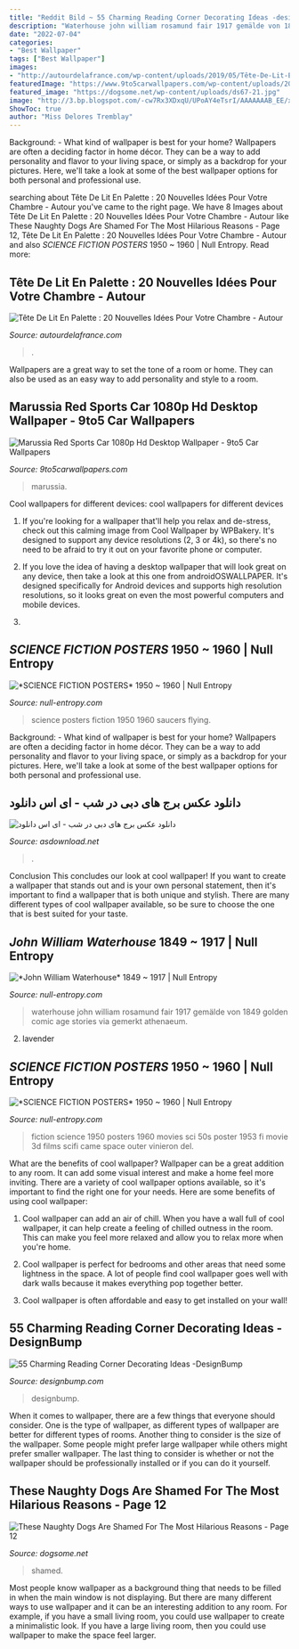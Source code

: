 ```yaml
---
title: "Reddit Bild ~ 55 Charming Reading Corner Decorating Ideas -designbump"
description: "Waterhouse john william rosamund fair 1917 gemälde von 1849 golden comic age stories via gemerkt athenaeum"
date: "2022-07-04"
categories:
- "Best Wallpaper"
tags: ["Best Wallpaper"]
images:
- "http://autourdelafrance.com/wp-content/uploads/2019/05/Tête-De-Lit-En-Palette-7.jpg"
featuredImage: "https://www.9to5carwallpapers.com/wp-content/uploads/2014/04/Marussia-Red-Sports-Car-1080p-Hd-Desktop-Wallpaper.jpg"
featured_image: "https://dogsome.net/wp-content/uploads/ds67-21.jpg"
image: "http://3.bp.blogspot.com/-cw7Rx3XDxqU/UPoAY4eTsrI/AAAAAAAB_EE/xlj03YCrQ0w/s1600/1956_earthvsflyingsaucers_1sheet.jpg"
ShowToc: true
author: "Miss Delores Tremblay"
---
```



Background: - What kind of wallpaper is best for your home?
Wallpapers are often a deciding factor in home décor. They can be a way to add personality and flavor to your living space, or simply as a backdrop for your pictures. Here, we'll take a look at some of the best wallpaper options for both personal and professional use.

	

		
searching about Tête De Lit En Palette : 20 Nouvelles Idées Pour Votre Chambre - Autour you've came to the right page. We have 8 Images about Tête De Lit En Palette : 20 Nouvelles Idées Pour Votre Chambre - Autour like These Naughty Dogs Are Shamed For The Most Hilarious Reasons - Page 12, Tête De Lit En Palette : 20 Nouvelles Idées Pour Votre Chambre - Autour and also *SCIENCE FICTION POSTERS* 1950 ~ 1960 | Null Entropy. Read more:
		
    
## Tête De Lit En Palette : 20 Nouvelles Idées Pour Votre Chambre - Autour

<img loading=lazy src="http://autourdelafrance.com/wp-content/uploads/2019/05/Tête-De-Lit-En-Palette-7.jpg" onerror="this.onerror=null;this.src='https://tse4.mm.bing.net/th?id=OIP.5ySu8E6YTsequkxHG-I51wHaMW&amp;pid=15.1';" alt="Tête De Lit En Palette : 20 Nouvelles Idées Pour Votre Chambre - Autour">

_Source: autourdelafrance.com_

>. 

	

Wallpapers are a great way to set the tone of a room or home. They can also be used as an easy way to add personality and style to a room.

    
## Marussia Red Sports Car 1080p Hd Desktop Wallpaper - 9to5 Car Wallpapers

<img loading=lazy src="https://www.9to5carwallpapers.com/wp-content/uploads/2014/04/Marussia-Red-Sports-Car-1080p-Hd-Desktop-Wallpaper.jpg" onerror="this.onerror=null;this.src='https://tse1.mm.bing.net/th?id=OIP.s2mYvY099a4OyCrwJuYEtgHaEK&amp;pid=15.1';" alt="Marussia Red Sports Car 1080p Hd Desktop Wallpaper - 9to5 Car Wallpapers">

_Source: 9to5carwallpapers.com_

>marussia. 

	

Cool wallpapers for different devices:
cool wallpapers for different devices 

1. If you're looking for a wallpaper that'll help you relax and de-stress, check out this calming image from Cool Wallpaper by WPBakery. It's designed to support any device resolutions (2, 3 or 4k), so there's no need to be afraid to try it out on your favorite phone or computer.

2. If you love the idea of having a desktop wallpaper that will look great on any device, then take a look at this one from androidOSWALLPAPER. It's designed specifically for Android devices and supports high resolution resolutions, so it looks great on even the most powerful computers and mobile devices.

3.

    
## *SCIENCE FICTION POSTERS* 1950 ~ 1960 | Null Entropy

<img loading=lazy src="http://3.bp.blogspot.com/-cw7Rx3XDxqU/UPoAY4eTsrI/AAAAAAAB_EE/xlj03YCrQ0w/s1600/1956_earthvsflyingsaucers_1sheet.jpg" onerror="this.onerror=null;this.src='https://tse2.mm.bing.net/th?id=OIP.gwW2xWmGwTHuH05g2XFvsgHaLP&amp;pid=15.1';" alt="*SCIENCE FICTION POSTERS* 1950 ~ 1960 | Null Entropy">

_Source: null-entropy.com_

>science posters fiction 1950 1960 saucers flying. 

	

Background: - What kind of wallpaper is best for your home?
Wallpapers are often a deciding factor in home décor. They can be a way to add personality and flavor to your living space, or simply as a backdrop for your pictures. Here, we'll take a look at some of the best wallpaper options for both personal and professional use.

    
## دانلود عکس برج های دبی در شب - ای اس دانلود

<img loading=lazy src="https://asdownload.net/wallpaper/wallpapers/1719/download/480x800.jpg" onerror="this.onerror=null;this.src='https://tse2.mm.bing.net/th?id=OIP.G17lQUll6bavOdC37v8mzgHaMW&amp;pid=15.1';" alt="دانلود عکس برج های دبی در شب - ای اس دانلود">

_Source: asdownload.net_

>. 

	

Conclusion
This concludes our look at cool wallpaper! If you want to create a wallpaper that stands out and is your own personal statement, then it's important to find a wallpaper that is both unique and stylish. There are many different types of cool wallpaper available, so be sure to choose the one that is best suited for your taste.

    
## *John William Waterhouse* 1849 ~ 1917 | Null Entropy

<img loading=lazy src="http://3.bp.blogspot.com/-i6jqzQBWE1g/UOOXqeDPWTI/AAAAAAAB8nQ/Bd8IE16Wox4/s1600/20_1916_waterhouse_fairrosamund.jpg" onerror="this.onerror=null;this.src='https://tse3.mm.bing.net/th?id=OIP.pLmJ73pyCM6um0q-haey0gHaJ5&amp;pid=15.1';" alt="*John William Waterhouse* 1849 ~ 1917 | Null Entropy">

_Source: null-entropy.com_

>waterhouse john william rosamund fair 1917 gemälde von 1849 golden comic age stories via gemerkt athenaeum. 

	

2. lavender 

    
## *SCIENCE FICTION POSTERS* 1950 ~ 1960 | Null Entropy

<img loading=lazy src="http://1.bp.blogspot.com/-XB6dTgHMxHI/UPoA99h9vkI/AAAAAAAB_Fw/ycFvJohomv0/s1600/1953_itcamefromouterspace_1sheet.jpg" onerror="this.onerror=null;this.src='https://tse4.mm.bing.net/th?id=OIP.BdRn1kGdviAhaXNdzWbGTwHaLj&amp;pid=15.1';" alt="*SCIENCE FICTION POSTERS* 1950 ~ 1960 | Null Entropy">

_Source: null-entropy.com_

>fiction science 1950 posters 1960 movies sci 50s poster 1953 fi movie 3d films scifi came space outer vinieron del. 

	

What are the benefits of cool wallpaper?
Wallpaper can be a great addition to any room. It can add some visual interest and make a home feel more inviting. There are a variety of cool wallpaper options available, so it's important to find the right one for your needs. Here are some benefits of using cool wallpaper: 
1. Cool wallpaper can add an air of chill. When you have a wall full of cool wallpaper, it can help create a feeling of chilled outness in the room. This can make you feel more relaxed and allow you to relax more when you're home. 

2. Cool wallpaper is perfect for bedrooms and other areas that need some lightness in the space. A lot of people find cool wallpaper goes well with dark walls because it makes everything pop together better. 

3. Cool wallpaper is often affordable and easy to get installed on your wall!

    
## 55 Charming Reading Corner Decorating Ideas -DesignBump

<img loading=lazy src="http://cdn.designbump.com/wp-content/uploads/2015/11/reading-corner-nook09.jpg" onerror="this.onerror=null;this.src='https://tse3.mm.bing.net/th?id=OIP.4Ae_qFD_PhNIDTuw76pDRwHaLH&amp;pid=15.1';" alt="55 Charming Reading Corner Decorating Ideas -DesignBump">

_Source: designbump.com_

>designbump. 

	

When it comes to wallpaper, there are a few things that everyone should consider. One is the type of wallpaper, as different types of wallpaper are better for different types of rooms. Another thing to consider is the size of the wallpaper. Some people might prefer large wallpaper while others might prefer smaller wallpaper. The last thing to consider is whether or not the wallpaper should be professionally installed or if you can do it yourself.

    
## These Naughty Dogs Are Shamed For The Most Hilarious Reasons - Page 12

<img loading=lazy src="https://dogsome.net/wp-content/uploads/ds67-21.jpg" onerror="this.onerror=null;this.src='https://tse4.mm.bing.net/th?id=OIP.aR58o0zB3RwAJePazTzeCQHaJ3&amp;pid=15.1';" alt="These Naughty Dogs Are Shamed For The Most Hilarious Reasons - Page 12">

_Source: dogsome.net_

>shamed. 

	

Most people know wallpaper as a background thing that needs to be filled in when the main window is not displaying. But there are many different ways to use wallpaper and it can be an interesting addition to any room. For example, if you have a small living room, you could use wallpaper to create a minimalistic look. If you have a large living room, then you could use wallpaper to make the space feel larger.

